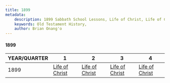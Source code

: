 ```yaml
---
title: 1899
metadata:
    description: 1899 Sabbath School Lessons, Life of Christ, Life of Christ, Life of Christ, Life of Christ
    keywords: Old Testament History,
    author: Brian Onang'o
---
```


#### 1899

YEAR/QUARTER |   1  | 2| 3| 4
-------------|------------|---|--|---
1899   |  [Life of Christ](/1891-1900/1899/quarter1) | [Life of Christ](/1891-1900/1899/quarter2) | [Life of Christ](/1891-1900/1899/quarter3) | [Life of Christ](/1891-1900/1899/quarter4) |
 